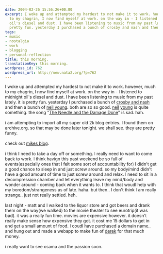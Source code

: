 ```yaml
---
date: 2004-02-26 15:56:26+00:00
excerpt: I woke up and attempted my hardest to not make it to work. however, much
  to my chagrin, I now find myself at work. on the way in - I listened to midnight
  oil's diesel and dust. I have been listening to music from my past lately. it is
  pretty fun. yesterday I purchased a bunch of crosby and nash and then a b...
tags:
- music
- nostalgia
- work
- blogging
- personal-reflection
title: this morning.
translationKey: this morning.
wordpress_id: 762
wordpress_url: http://new.nata2.org/?p=762
---
```


I woke up and attempted my hardest to not make it to work. however, much to my chagrin, I now find myself at work. on the way in - I listened to midnight oil's diesel and dust. I have been listening to music from my past lately. it is pretty fun. yesterday I purchased a bunch of <a href="http://phobos.apple.com/WebObjects/MZStore.woa/wa/viewArtist?artistId=26435">crosby and nash</a> and then a bunch of <a href="http://phobos.apple.com/WebObjects/MZStore.woa/wa/viewArtist?artistId=147370">neil young</a>. both are so so good. <a href="http://phobos.apple.com/WebObjects/MZStore.woa/wa/viewAlbum?playlistId=614915">neil</a> <a href="http://phobos.apple.com/WebObjects/MZStore.woa/wa/viewAlbum?playlistId=614991">young</a> is quite something. the song "<a href="http://phobos.apple.com/WebObjects/MZStore.woa/wa/viewAlbum?playlistId=614915&selectedItemId=614889">The Needle and the Damage Done</a>" is sad. hah. <br/><br/>i am attempting to import all my super old 2k blog entries. I found them on archive.org. so that may be done later tonight. we shall see. they are pretty funny. <br/><br/>check out <a href="http://www.proxientunit.com/">mikes blog</a>.<br/><br/>i think I need to take a day off or something. I really need to want to come back to work. I think havign this past weekend be so full of events(especially ones that I felt some sort of accountability for) I didn't get a good chance to sleep in and just screw around. so my body/mind didn't have a good amount of time to just screw around and relax. I need to sit in a decompression chamber and let everything leave my mind/body and wonder around - coming back when it wants to. I think that woudl help with my boredom/strangeness as of late. haha. but then.. I don't think I am really strange.. just not really settled. heh. <br/><br/>last night - matt and I walked to the liquor store and got beers and drank them on the way(we walked) to the movie theater to see eurotrip(it was bad). it was a really fun time. movies are expensive however. it doesn't really make sense how expensive they got. it cost me 15 dollars to get in and get a small amount of food. I coudl have purchased a domain name.. and hung out and made a webapp to make fun of <a href="http://derek.broox.com">derek</a> for that much money. <br/><br/>i really want to see osama and the passion soon.